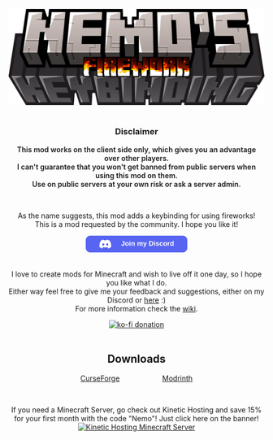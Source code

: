 ![Nemo's Mossy Blocks](https://github.com/NemoNotFound/NemoNotFound/blob/master/resources/png/nemos-firework-keybinding.png?raw=true)
<br><br>

<h3 align="center">Disclaimer</h2>
<p align="center" style="font-weight: 600;">
  This mod works on the client side only, which gives you an advantage over other players. <br>
  I can't guarantee that you won't get banned from public servers when using this mod on them. <br>
  Use on public servers at your own risk or ask a server admin.
</p>

<br>

<p align="center">
  As the name suggests, this mod adds a keybinding for using fireworks! <br>
  This is a mod requested by the community. I hope you like it!
</p>

<div align="center">
  <a href="https://discord.com/invite/yxs9dga" target="_blank">
    <img src="https://github.com/NemoNotFound/NemoNotFound/blob/master/resources/svg/join_discord_button.svg?raw=true" alt="ko-fi donation" width="200">
  </a>
</div>

<br>

<p align="center">
  I love to create mods for Minecraft and wish to live off it one day, so I hope you like what I do. <br>
  Either way feel free to give me your feedback and suggestions, either on my Discord or <a href="https://github.com/NemoNotFound/NemosMossyBlocks/discussions/">here</a> :)
  <br>
  For more information check the <a href="https://www.nemonotfound.com/minecraft-mods/nemos-firework-keybinding/wiki">wiki</a>.
</p>

<div align="center">
  <a href="https://ko-fi.com/J3J5UXAPK">
    <img src="https://ko-fi.com/img/githubbutton_sm.svg" alt="ko-fi donation">
  </a>
</div>

<br>

<h2 align="center">Downloads</h2>
<p align="center">
  <a href="https://curseforge.com/minecraft/mc-mods/nemos-firework-keybinding">CurseForge</a>&emsp;&emsp;&emsp;&emsp;&emsp;&emsp;<a href="https://modrinth.com/mod/nemos-firework-keybinding">Modrinth</a>
</p>

<br>

<p align="center">
  If you need a Minecraft Server, go check out Kinetic Hosting and save 15% for your first month with the code "Nemo"! Just click here on the banner! <br>
  <a href="https://billing.kinetichosting.net/aff.php?aff=679">
    <img src="https://imgur.com/lguE51t.png" alt="Kinetic Hosting Minecraft Server">
  </a>
</p>
